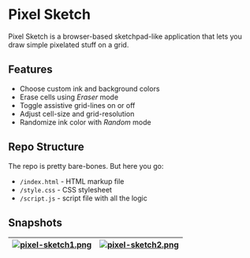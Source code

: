 # Pixel Sketch

Pixel Sketch is a browser-based sketchpad-like application that lets you draw simple pixelated stuff on a grid.

## Features

- Choose custom ink and background colors
- Erase cells using _Eraser_ mode
- Toggle assistive grid-lines on or off
- Adjust cell-size and grid-resolution
- Randomize ink color with _Random_ mode

## Repo Structure

The repo is pretty bare-bones. But here you go:

- `/index.html` - HTML markup file
- `/style.css` - CSS stylesheet
- `/script.js` - script file with all the logic

## Snapshots

| [![pixel-sketch1.png](https://i.postimg.cc/MpfFzh73/pixel-sketch1.png)](https://postimg.cc/NKY44CPR) | [![pixel-sketch2.png](https://i.postimg.cc/hPgntFKG/pixel-sketch2.png)](https://postimg.cc/kDjzTp6r) |
| --- | --- |
